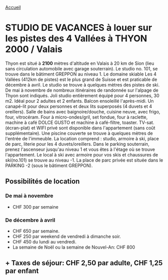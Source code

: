 [Accueil](README.md)

# STUDIO DE VACANCES à louer sur les pistes des 4 Vallées à THYON 2000 / Valais

Thyon est situé à **2100** mètres d'altitude en Valais à 20 km de Sion (lieu sans circulation automobile avec garage souterrain). Le studio no. 101, se trouve dans le bâtiment GREPPON au niveau 1.
Le domaine skiable Les 4 Vallées (412km de pistes) est le plus grand de Suisse et est praticable de décembre à avril. Le studio se trouve à quelques mètres des pistes de ski.
De mai à novembre de nombreux itinéraires de randonnée sur l'alpage de Thyon sont indiqués.
Joli studio entièrement équipé pour 4 personnes, 30 m2. Idéal pour 2 adultes et 2 enfants.
Balcon ensoleillé l'après-midi. Un canapé-lit pour deux personnes et deux lits superposés (4 duvets et 4 oreillers).
Salle de bains avec baignoire/douche, cuisine neuve, avec frigo, four, vitrocéram.
Four à micro-ondes/gril, set fondue, four à raclette, machine à café DOLCE GUSTO et machine à café-filtre, toaster.
TV-sat. (écran-plat) et WIFI privé sont disponible dans l'appartement (sans coût supplémentaire). Une piscine couverte se trouve à quelques mètres de l'entrée de l'immeuble.
La location comprend : studio, armoire à ski, place de parc, literie pour les 4 duvets/oreillers.
Dans le parking souterrain, prenez l'ascenseur jusqu'au niveau 1 et vous êtes à l'étage où se trouve l'appartement.
Le local à ski avec armoire pour vos skis et chaussures de ski(no.101) se trouve au niveau -1.
La place de parc privée est située dans le PARKING -2 (sous le bâtiment GREPPON).

## Possibilités de location

### De mai à novembre

- CHF 300 par semaine

### De décembre à avril

- CHF 650 par semaine.
- CHF 250 par weekend de vendredi à dimanche soir.
-  CHF 450 du lundi au vendredi.
- La semaine de Noël  ou   la semaine de Nouvel-An:  CHF 800

## + Taxes de séjour: CHF 2,50 par adulte, CHF 1,25 par enfant
<!--stackedit_data:
eyJoaXN0b3J5IjpbMzc3NTQxOTYxLDIyODg4MjI5NSwtMTY2Nz
U5MjAzNl19
-->